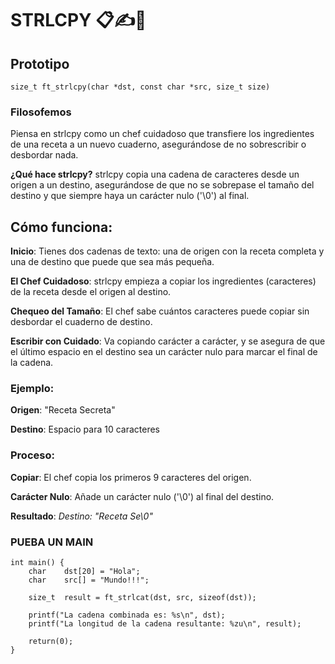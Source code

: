 # STRLCPY 📋✍️🍴
## Prototipo
``` size_t ft_strlcpy(char *dst, const char *src, size_t size) ```

### Filosofemos
Piensa en strlcpy como un chef cuidadoso que transfiere los ingredientes de una receta a un nuevo cuaderno, asegurándose de no sobrescribir o desbordar nada.

**¿Qué hace strlcpy?**
strlcpy copia una cadena de caracteres desde un origen a un destino, asegurándose de que no se sobrepase el tamaño del destino y que siempre haya un carácter nulo ('\0') al final.

## Cómo funciona:
**Inicio**: Tienes dos cadenas de texto: una de origen con la receta completa y una de destino que puede que sea más pequeña.

**El Chef Cuidadoso**: strlcpy empieza a copiar los ingredientes (caracteres) de la receta desde el origen al destino.

**Chequeo del Tamaño**: El chef sabe cuántos caracteres puede copiar sin desbordar el cuaderno de destino.

**Escribir con Cuidado**: Va copiando carácter a carácter, y se asegura de que el último espacio en el destino sea un carácter nulo para marcar el final de la cadena.

### Ejemplo:
**Origen**: "Receta Secreta"

**Destino**: Espacio para 10 caracteres

### Proceso:
**Copiar**: El chef copia los primeros 9 caracteres del origen.

**Carácter Nulo**: Añade un carácter nulo ('\0') al final del destino.

**Resultado**:
*Destino: "Receta Se\0"*

### PUEBA UN MAIN
```
int main() {
	char	dst[20] = "Hola";
	char	src[] = "Mundo!!!";

	size_t	result = ft_strlcat(dst, src, sizeof(dst));

	printf("La cadena combinada es: %s\n", dst);
	printf("La longitud de la cadena resultante: %zu\n", result);

	return(0);
}
```
